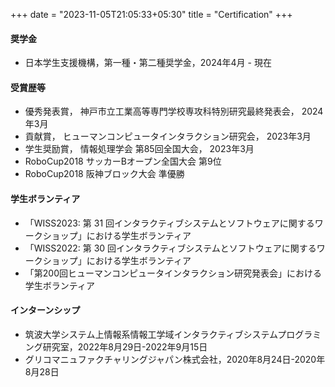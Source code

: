 +++
date = "2023-11-05T21:05:33+05:30"
title = "Certification"
+++

#### 奨学金
* 日本学生支援機構，第一種・第二種奨学金，2024年4月 - 現在
#### 受賞歴等
* 優秀発表賞， 神戸市立工業高等専門学校専攻科特別研究最終発表会， 2024年3月
* 貢献賞， ヒューマンコンピュータインタラクション研究会， 2023年3月
* 学生奨励賞， 情報処理学会 第85回全国大会， 2023年3月
* RoboCup2018 サッカーBオープン全国大会 第9位 
* RoboCup2018 阪神ブロック大会 準優勝

#### 学生ボランティア
* 「WISS2023: 第 31 回インタラクティブシステムとソフトウェアに関するワークショップ」における学生ボランティア
* 「WISS2022: 第 30 回インタラクティブシステムとソフトウェアに関するワークショップ」における学生ボランティア
* 「第200回ヒューマンコンピュータインタラクション研究発表会」における学生ボランティア

#### インターンシップ
* 筑波大学システム上情報系情報工学域インタラクティブシステムプログラミング研究室，2022年8月29日-2022年9月15日
* グリコマニュファクチャリングジャパン株式会社，2020年8月24日-2020年8月28日
